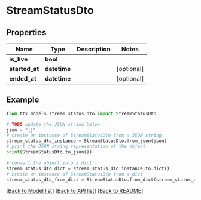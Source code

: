# StreamStatusDto


## Properties

Name | Type | Description | Notes
------------ | ------------- | ------------- | -------------
**is_live** | **bool** |  | 
**started_at** | **datetime** |  | [optional] 
**ended_at** | **datetime** |  | [optional] 

## Example

```python
from ttx.models.stream_status_dto import StreamStatusDto

# TODO update the JSON string below
json = "{}"
# create an instance of StreamStatusDto from a JSON string
stream_status_dto_instance = StreamStatusDto.from_json(json)
# print the JSON string representation of the object
print(StreamStatusDto.to_json())

# convert the object into a dict
stream_status_dto_dict = stream_status_dto_instance.to_dict()
# create an instance of StreamStatusDto from a dict
stream_status_dto_from_dict = StreamStatusDto.from_dict(stream_status_dto_dict)
```
[[Back to Model list]](../README.md#documentation-for-models) [[Back to API list]](../README.md#documentation-for-api-endpoints) [[Back to README]](../README.md)


